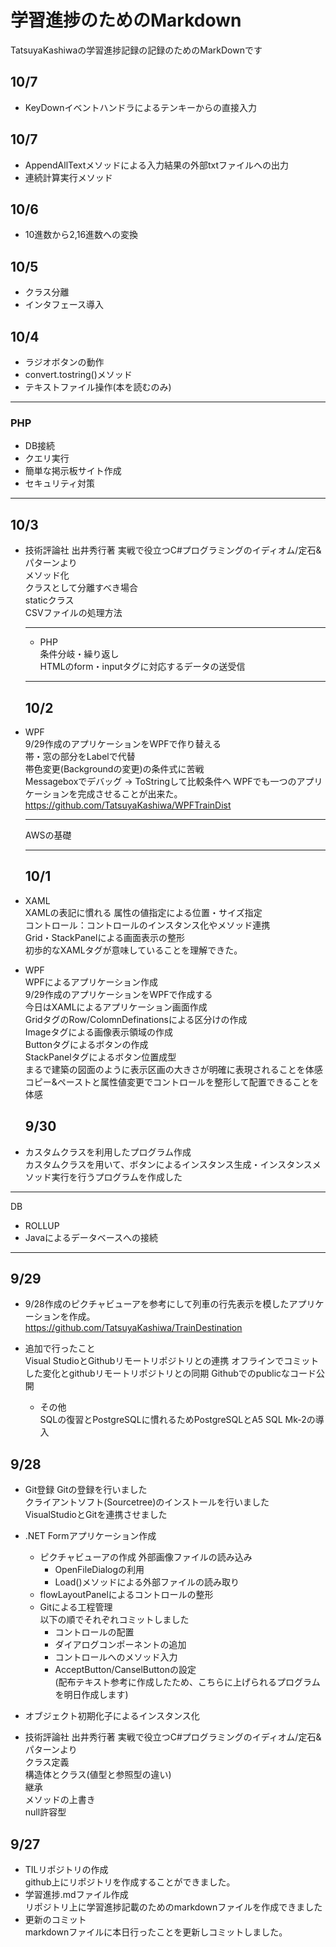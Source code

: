 学習進捗のためのMarkdown
===============================
TatsuyaKashiwaの学習進捗記録の記録のためのMarkDownです
## 10/7
- KeyDownイベントハンドラによるテンキーからの直接入力

## 10/7
- AppendAllTextメソッドによる入力結果の外部txtファイルへの出力
- 連続計算実行メソッド

## 10/6
- 10進数から2,16進数への変換

## 10/5
- クラス分離
- インタフェース導入

## 10/4
- ラジオボタンの動作
- convert.tostring()メソッド
- テキストファイル操作(本を読むのみ)

***
  ### PHP
  - DB接続
  - クエリ実行
  - 簡単な掲示板サイト作成
  - セキュリティ対策
***

## 10/3
- 技術評論社 出井秀行著 実戦で役立つC#プログラミングのイディオム/定石&パターンより  
  メソッド化  
  クラスとして分離すべき場合  
  staticクラス  
  CSVファイルの処理方法

  ***
  - PHP  
  条件分岐・繰り返し  
  HTMLのform・inputタグに対応するデータの送受信
  ***

  ## 10/2
 - WPF  
   9/29作成のアプリケーションをWPFで作り替える  
   帯・窓の部分をLabelで代替  
   帯色変更(Backgroundの変更)の条件式に苦戦  
   Messageboxでデバッグ → ToStringして比較条件へ
   WPFでも一つのアプリケーションを完成させることが出来た。
   https://github.com/TatsuyaKashiwa/WPFTrainDist

   ***
   AWSの基礎
   ***

   ## 10/1
- XAML  
  XAMLの表記に慣れる
  属性の値指定による位置・サイズ指定  
  コントロール：コントロールのインスタンス化やメソッド連携  
  Grid・StackPanelによる画面表示の整形  
  初歩的なXAMLタグが意味していることを理解できた。  

- WPF  
  WPFによるアプリケーション作成  
  9/29作成のアプリケーションをWPFで作成する  
  今日はXAMLによるアプリケーション画面作成  
  GridタグのRow/ColomnDefinationsによる区分けの作成  
  Imageタグによる画像表示領域の作成  
  Buttonタグによるボタンの作成  
  StackPanelタグによるボタン位置成型  
  まるで建築の図面のように表示区画の大きさが明確に表現されることを体感  
  コピー&ペーストと属性値変更でコントロールを整形して配置できることを体感

  ## 9/30
- カスタムクラスを利用したプログラム作成  
  カスタムクラスを用いて、ボタンによるインスタンス生成・インスタンスメソッド実行を行うプログラムを作成した

***
DB  
- ROLLUP
- Javaによるデータベースへの接続
***

## 9/29
- 9/28作成のピクチャビューアを参考にして列車の行先表示を模したアプリケーションを作成。  
  https://github.com/TatsuyaKashiwa/TrainDestination  

- 追加で行ったこと  
  Visual StudioとGithubリモートリポジトリとの連携
  オフラインでコミットした変化とgithubリモートリポジトリとの同期
  Githubでのpublicなコード公開

  - その他  
  SQLの復習とPostgreSQLに慣れるためPostgreSQLとA5 SQL Mk-2の導入

## 9/28
- Git登録
  Gitの登録を行いました  
  クライアントソフト(Sourcetree)のインストールを行いました  
  VisualStudioとGitを連携させました
- .NET Formアプリケーション作成  
  - ピクチャビューアの作成
    外部画像ファイルの読み込み
      - OpenFileDialogの利用
      - Load()メソッドによる外部ファイルの読み取り  
  - flowLayoutPanelによるコントロールの整形
  - Gitによる工程管理  
    以下の順でそれぞれコミットしました
    - コントロールの配置
    - ダイアログコンポーネントの追加
    - コントロールへのメソッド入力
    - AcceptButton/CanselButtonの設定  
      (配布テキスト参考に作成したため、こちらに上げられるプログラムを明日作成します)
- オブジェクト初期化子によるインスタンス化

- 技術評論社 出井秀行著 実戦で役立つC#プログラミングのイディオム/定石&パターンより  
 クラス定義  
 構造体とクラス(値型と参照型の違い)  
 継承  
 メソッドの上書き  
 null許容型

## 9/27
- TILリポジトリの作成  
  github上にリポジトリを作成することができました。
- 学習進捗.mdファイル作成  
  リポジトリ上に学習進捗記載のためのmarkdownファイルを作成できました
- 更新のコミット  
  markdownファイルに本日行ったことを更新しコミットしました。
  
